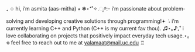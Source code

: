 ₊ ⊹ hi, i’m asmita (aas-mitha) ⭒ ❃⋆⁺˚✧.ೃ࿔:･ i’m passionate about problem-solving and developing creative solutions through programming!𖥔 ݁ ˖ i’m currently learning C++ and Python (C++ is my current fav thou). ♫⋆｡♪₊˚ i love collaborating on projects that positively impact everyday tech usage.⋆｡𖦹 feel free to reach out to me at yalamaat@mail.uc.edu ♖
